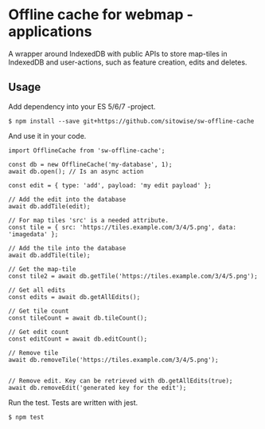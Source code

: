 # Offline cache for webmap -applications
A wrapper around IndexedDB with public APIs to store map-tiles in IndexedDB and user-actions, such as feature creation, edits and deletes.

## Usage
Add dependency into your ES 5/6/7 -project.
```
$ npm install --save git+https://github.com/sitowise/sw-offline-cache
```

And use it in your code.

```
import OfflineCache from 'sw-offline-cache';

const db = new OfflineCache('my-database', 1);
await db.open(); // Is an async action

const edit = { type: 'add', payload: 'my edit payload' };

// Add the edit into the database
await db.addTile(edit);

// For map tiles 'src' is a needed attribute.
const tile = { src: 'https://tiles.example.com/3/4/5.png', data: 'imagedata' };

// Add the tile into the database
await db.addTile(tile);

// Get the map-tile
const tile2 = await db.getTile('https://tiles.example.com/3/4/5.png');

// Get all edits
const edits = await db.getAllEdits();

// Get tile count
const tileCount = await db.tileCount();

// Get edit count
const editCount = await db.editCount();

// Remove tile
await db.removeTile('https://tiles.example.com/3/4/5.png');


// Remove edit. Key can be retrieved with db.getAllEdits(true);
await db.removeEdit('generated key for the edit');
```

Run the test. Tests are written with jest.

```
$ npm test
```

